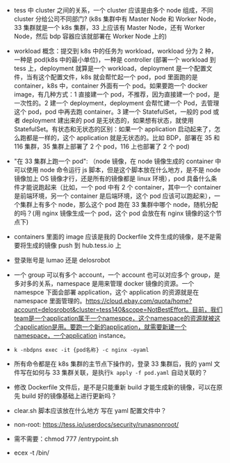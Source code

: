 - tess 中 cluster 之间的关系，一个 cluster 应该是由多个 node 组成，不同 cluster 分给公司不同部门? (k8s 集群中有 Master Node 和 Worker Node，33 集群就是一个 k8s 集群，33 上应该有 Master Node，还有 Worker Node，然后 bdp 容器应该就部署在 Worker Node 上的)
- workload 概念：提交到 k8s 中的任务为 workload，workload 分为 2 种，一种是 pod(k8s 中的最小单位)，一种是 controller (部署一个 workload 到 tess 上，deployment 就算是一个 workload，deployment 是一个配置文件，当有这个配置文件，k8s 就会帮忙起一个 pod，pod 里面跑的是 container，k8s 中，container 外面有一个 pod。如果要跑一个 docker image，有几种方式：1 直接建一个 pod，不推荐，因为直接建一个 pod，是一次性的。2 建一个 deployment，deployment 会帮忙建一个 Pod，去管理这个 pod，pod 中再去跑 container。3 建一个 StatefulSet，一般的 pod 或者 deployment 建出来的 pod 是无状态的，如果想有状态，就使用 StatefulSet。有状态和无状态的区别：如果一个 application 启动起来了，怎么跑都是一样的，这个 application 就是无状态的。比如 BDP，部署在 35 和 116 集群，35 集群上部署了 2 个 pod，116 上也部署了 2 个 pod)
- "在 33 集群上跑一个 pod": （node 镜像，在 node 镜像生成的 container 中可以使用 node 命令运行 js 脚本，但是这个脚本放在什么地方，是不是 node 镜像加上 OS 镜像才行，还是所有的镜像都是 linux 环境），pod 具备什么条件才能说跑起来（比如，一个 pod 中有 2 个 container，其中一个 container 是前端环境，另一个 container 是后端环境，这个 pod 应该可以跑起来），一个集群上有多个 node，那么这个 pod 跑在 33 集群中哪个 node，随机分配的吗？(用 nginx 镜像生成一个 pod，这个 pod 会放在有 nginx 镜像的这个节点下)
- containers 里面的 image 应该是我的 Dockerfile 文件生成的镜像，是不是需要将生成的镜像 push 到 hub.tess.io 上
- 登录账号是 lumao 还是 delosrobot
- 一个 group 可以有多个 account，一个 account 也可以对应多个 group，是多对多的关系，namespace 是用来管理 docker 镜像的资源。一个 namespce 下面会部署 application，这个 application 的资源就是在 namespace 里面管理的。https://cloud.ebay.com/quota/home?account=delosrobot&cluster=tess140&scope=NotBestEffort。目前，我们team是一个application属于一个namespce，这个namespace的资源就被这个application是用。要跑一个新的application，就需要新建一个namespace，一个application instance。

- `k -nbdpns exec -it {pod名称} -c nginx -oyaml`

- 所有命令都是在 k8s 集群的主节点下操作的，登录 33 集群后，我的 yaml 文件写在如何与 33 集群关联，是执行`k apply -f pod.yaml` 自动关联的？

- 修改 Dockerfile 文件后，是不是只能重新 build 才能生成新的镜像，可以在原先 build 好的镜像基础上进行更新吗？

- clear.sh 脚本应该放在什么地方 写在 yaml 配置文件中？

- non-root: https://tess.io/userdocs/security/runasnonroot/

- 需不需要：chmod 777 /entrypoint.sh
- ecex -t /bin/
